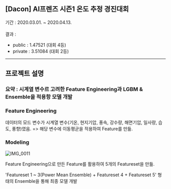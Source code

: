 ## [Dacon] AI프렌즈 시즌1 온도 추정 경진대회

기간 : 2020.03.01. ~ 2020.04.13.<br><br>
결과 : 
  - public : 1.47521 (대회 4등)
  - private : 3.51084 (대회 2등)
---
## 프로젝트 설명

### 요약 : 시계열 변수르 고려한 Feature Engineering과 LGBM & Ensemble을 적용항 모델 개발

### Feature Engineering

데이터의 모드 변수가 시계열 변수(기온, 현지기압, 풍속, 강수량, 해면기압, 일사량, 습도, 풍향)였음.
=> 해당 변수에 이동평균을 적용하여 Feature를 만듦.

### Modeling

![IMG_0011](https://user-images.githubusercontent.com/47520920/170411988-0f58dc70-febd-46a2-b6e9-30168a233041.JPG)

Feature Engineering으로 만든 Feature를 활용하여 5개의 Featureset을 만듦.

'Featureset 1 ~ 3(Power Mean Ensemble) + Featureset 4 + Featureset 5' 형태의 Ensemble을 통해 최종 모델 개발

